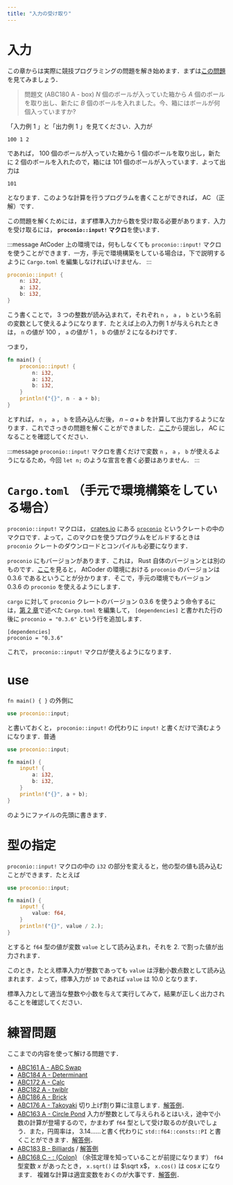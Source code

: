 ```yaml
---
title: "入力の受け取り"
---
```

# 入力
この章からは実際に競技プログラミングの問題を解き始めます．まずは[この問題](https://atcoder.jp/contests/abc180/tasks/abc180_a)を見てみましょう．

> 問題文 (ABC180 A - box)
> $N$ 個のボールが入っていた箱から $A$ 個のボールを取り出し、新たに $B$ 個のボールを入れました。今、箱にはボールが何個入っていますか?

「入力例 1 」と「出力例 1 」を見てください．入力が
```-:標準入力
100 1 2
```
であれば， 100 個のボールが入っていた箱から 1 個のボールを取り出し，新たに 2 個のボールを入れたので，箱には 101 個のボールが入っています．よって出力は
```-:標準出力
101
```
となります．このような計算を行うプログラムを書くことができれば， AC （正解）です．

この問題を解くためには，まず標準入力から数を受け取る必要があります．入力を受け取るには， **`proconio::input!` マクロ**を使います．

:::message
AtCoder 上の環境では，何もしなくても `proconio::input!` マクロを使うことができます．一方，手元で環境構築をしている場合は，下で説明するように `Cargo.toml` を編集しなければいけません．
:::
```rust
proconio::input! {
    n: i32,
    a: i32,
    b: i32,
}
```
こう書くことで， 3 つの整数が読み込まれて，それぞれ `n` ， `a` ， `b` という名前の変数として使えるようになります．たとえば上の入力例 1 が与えられたときは， `n` の値が 100 ， `a` の値が 1 ， `b` の値が 2 になるわけです．

つまり，
```rust
fn main() {
    proconio::input! {
        n: i32,
        a: i32,
        b: i32,
    }
    println!("{}", n - a + b);
}
```
とすれば， `n` ， `a` ， `b` を読み込んだ後， $n - a + b$ を計算して出力するようになります．これでさっきの問題を解くことができました．[ここ](https://atcoder.jp/contests/abc180/submit?taskScreenName=abc180_a)から提出し， AC になることを確認してください．

:::message
`proconio::input!` マクロを書くだけで変数 `n` ， `a` ， `b` が使えるようになるため，今回 `let n;` のような宣言を書く必要はありません．
:::
# `Cargo.toml` （手元で環境構築をしている場合）
`proconio::input!` マクロは， [crates.io](https://crates.io) にある [`proconio`](https://crates.io/crates/proconio) というクレートの中のマクロです．よって，このマクロを使うプログラムをビルドするときは `proconio` クレートのダウンロードとコンパイルも必要になります．

`proconio` にもバージョンがあります．これは， Rust 自体のバージョンとは別のものです．[ここ](https://github.com/rust-lang-ja/atcoder-rust-resources/wiki/2020-Update#proconio)を見ると， AtCoder の環境における `proconio` のバージョンは 0.3.6 であるということが分かります．そこで，手元の環境でもバージョン 0.3.6 の `proconio` を使えるようにします．

`cargo` に対して `proconio` クレートのバージョン 0.3.6 を使うよう命令するには，[第 2 章](https://zenn.dev/toga/books/rust-atcoder/viewer/02-environment-setup)で述べた `Cargo.toml` を編集して， `[dependencies]` と書かれた行の後に `proconio = "0.3.6"` という行を追加します．
```
[dependencies]
proconio = "0.3.6"
```
これで， `proconio::input!` マクロが使えるようになります．

# use
`fn main() { }` の外側に
```rust
use proconio::input;
```
と書いておくと， `proconio::input!` の代わりに `input!` と書くだけで済むようになります．普通
```rust
use proconio::input;

fn main() {
    input! {
        a: i32,
        b: i32,
    }
    println!("{}", a + b);
}
```
のようにファイルの先頭に書きます．
# 型の指定
`proconio::input!` マクロの中の `i32` の部分を変えると，他の型の値も読み込むことができます．たとえば
```rust
use proconio::input;

fn main() {
    input! {
        value: f64,
    }
    println!("{}", value / 2.);
}
```
とすると `f64` 型の値が変数 `value` として読み込まれ，それを 2. で割った値が出力されます．

このとき，たとえ標準入力が整数であっても `value` は浮動小数点数として読み込まれます．よって，標準入力が `10` であれば `value` は 10.0 となります．

標準入力として適当な整数や小数を与えて実行してみて，結果が正しく出力されることを確認してください．
# 練習問題
ここまでの内容を使って解ける問題です．
- [ABC161 A - ABC Swap](https://atcoder.jp/contests/abc161/tasks/abc161_a)
- [ABC184 A - Determinant](https://atcoder.jp/contests/abc184/tasks/abc184_a)
- [ABC172 A - Calc](https://atcoder.jp/contests/abc172/tasks/abc172_a)
- [ABC182 A - twiblr](https://atcoder.jp/contests/abc182/tasks/abc182_a)
- [ABC186 A - Brick](https://atcoder.jp/contests/abc186/tasks/abc186_a)
- [ABC176 A - Takoyaki](https://atcoder.jp/contests/abc176/tasks/abc176_a)
  切り上げ割り算に注意します．[解答例](https://atcoder.jp/contests/abc176/submissions/19108814)．
- [ABC163 A - Circle Pond](https://atcoder.jp/contests/abc163/tasks/abc163_a)
  入力が整数として与えられるとはいえ，途中で小数の計算が登場するので，かまわず `f64` 型として受け取るのが良いでしょう．また，円周率は， 3.14……と書く代わりに `std::f64::consts::PI` と書くことができます．[解答例](https://atcoder.jp/contests/abc163/submissions/19108930)．
- [ABC183 B - Billiards](https://atcoder.jp/contests/abc183/tasks/abc183_b) / [解答例](https://atcoder.jp/contests/abc183/submissions/19519502)
- [ABC168 C - : (Colon)](https://atcoder.jp/contests/abc168/tasks/abc168_c) （余弦定理を知っていることが前提になります）
  `f64` 型変数 $x$ があったとき， `x.sqrt()` は $\sqrt x$， `x.cos()` は $\cos x$ になります．
  複雑な計算は適宜変数をおくのが大事です．[解答例](https://atcoder.jp/contests/abc168/submissions/25462405)．

